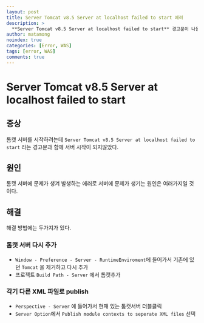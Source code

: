 ```yaml
---
layout: post
title: Server Tomcat v8.5 Server at localhost failed to start 에러
description: >
  **Server Tomcat v8.5 Server at localhost failed to start** 경고문이 나올 때 해결방법
author: matamong
noindex: true
categories: [Error, WAS]
tags: [error, WAS]
comments: true
---
```


# **Server Tomcat v8.5 Server at localhost failed to start**

## 증상
톰캣 서버를 시작하려는데 `Server Tomcat v8.5 Server at localhost failed to start` 라는 경고문과 함께 서버 시작이 되지않았다.
## 원인
톰캣 서버에 문제가 생겨 발생하는 에러로 서버에 문제가 생기는 원인은 여러가지일 것이다.
## 해결
해결 방법에는 두가지가 있다. <br>
### 톰캣 서버 다시 추가
- `Window - Preference - Server - RuntimeEnviroment`에 들어가서 기존에 있던 `Tomcat` 을 제거하고 다시 추가
- 프로젝트 `Build Path - Server` 에서 톰캣추가
### 각기 다른 XML 파일로 publish
- `Perspective - Server` 에 들어가서 현재 있는 톰캣서버 더블클릭
- `Server Option`에서 `Publish module contexts to seperate XML files` 선택

